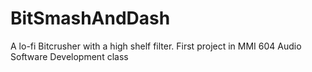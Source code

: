 # BitSmashAndDash
A lo-fi Bitcrusher with a high shelf filter.
First project in MMI 604 Audio Software Development class
